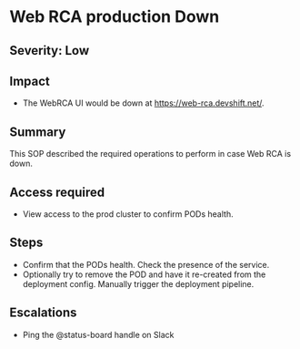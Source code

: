 # Web RCA production Down

## Severity: Low

## Impact

- The WebRCA UI would be down at https://web-rca.devshift.net/.

## Summary

This SOP described the required operations to perform in case Web RCA is down.

## Access required

- View access to the prod cluster to confirm PODs health.

## Steps

- Confirm that the PODs health. Check the presence of the service.
- Optionally try to remove the POD and have it re-created from the deployment config. Manually trigger the deployment pipeline.

## Escalations
- Ping the @status-board handle on Slack
